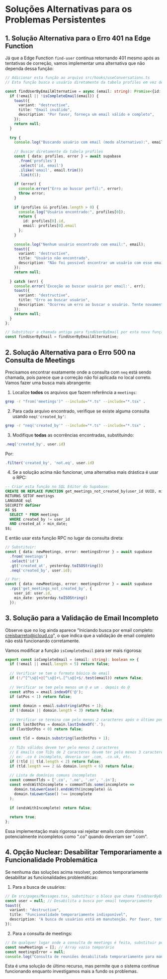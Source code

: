 # Soluções Alternativas para os Problemas Persistentes

## 1. Solução Alternativa para o Erro 401 na Edge Function

Já que a Edge Function `find-user` continua retornando 401 mesmo após as tentativas de correção, vamos implementar uma alternativa que não dependa dessa função:

```typescript
// Adicionar esta função ao arquivo src/hooks/useConversations.ts
// Esta função busca o usuário diretamente da tabela profiles em vez de usar a Edge Function

const findUserByEmailAlternative = async (email: string): Promise<{id: string, email: string} | null> => {
  if (!email || !isCompleteEmail(email)) {
    toast({
      variant: "destructive",
      title: "Email inválido",
      description: "Por favor, forneça um email válido e completo",
    });
    return null;
  }
  
  try {
    console.log("Buscando usuário com email (modo alternativo):", email);
    
    // Buscar diretamente da tabela profiles
    const { data: profiles, error } = await supabase
      .from('profiles')
      .select('id, email')
      .ilike('email', email.trim())
      .limit(1);
    
    if (error) {
      console.error("Erro ao buscar perfil:", error);
      throw error;
    }
    
    if (profiles && profiles.length > 0) {
      console.log("Usuário encontrado:", profiles[0]);
      return {
        id: profiles[0].id,
        email: profiles[0].email
      };
    }
    
    console.log("Nenhum usuário encontrado com email:", email);
    toast({
      variant: "destructive",
      title: "Usuário não encontrado",
      description: "Não foi possível encontrar um usuário com esse email",
    });
    return null;
    
  } catch (err) {
    console.error('Exceção ao buscar usuário por email:', err);
    toast({
      variant: "destructive",
      title: "Erro ao buscar usuário",
      description: "Ocorreu um erro ao buscar o usuário. Tente novamente."
    });
    return null;
  }
};

// Substituir a chamada antiga para findUserByEmail por esta nova função:
const findUserByEmail = findUserByEmailAlternative;
```

## 2. Solução Alternativa para o Erro 500 na Consulta de Meetings

Precisamos encontrar exatamente onde a consulta com `neq` está sendo chamada, pois parece que a correção não foi aplicada no local correto. Vamos fazer uma busca mais abrangente:

1. Localize **todos** os arquivos que fazem referência a `meetings`:

```bash
grep -r "from('meetings')" --include="*.ts" --include="*.tsx" .
```

2. Para cada arquivo encontrado, verifique se existe alguma consulta usando `neq('created_by'`:

```bash
grep -r "neq('created_by'" --include="*.ts" --include="*.tsx" .
```

3. Modifique **todas** as ocorrências encontradas, substituindo:

```typescript
.neq('created_by', user.id)
```

Por:

```typescript
.filter('created_by', 'not.eq', user.id)
```

4. Se a solução acima não funcionar, uma alternativa mais drástica é usar o RPC:

```sql
-- Criar esta função no SQL Editor do Supabase:
CREATE OR REPLACE FUNCTION get_meetings_not_created_by(user_id UUID, min_date TIMESTAMP)
RETURNS SETOF meetings
LANGUAGE sql
SECURITY definer
AS $$
  SELECT * FROM meetings 
  WHERE created_by != user_id
  AND created_at > min_date;
$$;
```

E então usar esta função RPC no lugar da consulta direta:

```typescript
// Substituir:
const { data: newMeetings, error: meetingsError } = await supabase
  .from('meetings')
  .select('id')
  .gt('created_at', yesterday.toISOString())
  .neq('created_by', user.id);

// Por:
const { data: newMeetings, error: meetingsError } = await supabase
  .rpc('get_meetings_not_created_by', {
    user_id: user.id,
    min_date: yesterday.toISOString()
  });
```

## 3. Solução para a Validação de Email Incompleto

Observe que no log ainda aparece "Iniciando busca por email completo: creisbarreto@icloud.co", o que indica que a validação de email completo não está funcionando corretamente.

Vamos modificar a função `isCompleteEmail` para ser mais rigorosa:

```typescript
export const isCompleteEmail = (email: string): boolean => {
  if (!email || email.length < 5) return false;
  
  // Verificar se tem o formato básico de email
  if (!/^[^\s@]+@[^\s@]+\.[^\s@]+$/.test(email)) return false;
  
  // Verificar se tem pelo menos um @ e um . depois do @
  const atPos = email.indexOf('@');
  if (atPos < 1) return false;
  
  const domain = email.substring(atPos + 1);
  if (!domain || domain.length < 3) return false;
  
  // Verificar se termina com pelo menos 2 caracteres após o último ponto
  const lastDotPos = domain.lastIndexOf('.');
  if (lastDotPos < 0) return false;
  
  const tld = domain.substring(lastDotPos + 1);
  
  // TLDs válidos devem ter pelo menos 2 caracteres
  // E emails com TLDs de 2 caracteres devem ter pelo menos 3 caracteres
  // ex: .co é incompleto, deveria ser .com, .co.uk, etc.
  if (!tld || tld.length < 2) return false;
  if (tld.length === 2 && domain.length < 6) return false;
  
  // Lista de domínios comuns incompletos
  const commonTlds = ['.co', '.ne', '.or', '.in'];
  const endsWithIncomplete = commonTlds.some(incomplete => 
    domain.toLowerCase().endsWith(incomplete) && 
    domain.toLowerCase() !== incomplete
  );
  
  if (endsWithIncomplete) return false;
  
  return true;
};
```

Essa implementação mais rigorosa vai rejeitar emails com domínios potencialmente incompletos como ".co" quando deveriam ser ".com".

## 4. Opção Nuclear: Desabilitar Temporariamente a Funcionalidade Problemática

Se nenhuma das soluções acima resolver, podemos temporariamente desabilitar as funcionalidades problemáticas:

1. Para a busca de usuários:
```typescript
// Em src/pages/Messages.tsx, substituir o bloco que chama findUserByEmail por:
const user = null; // Desabilita a busca por email temporariamente
toast({
  variant: "destructive",
  title: "Funcionalidade temporariamente indisponível",
  description: "A busca de usuários está em manutenção. Por favor, tente novamente mais tarde."
});
```

2. Para a consulta de meetings:
```typescript
// Em qualquer lugar onde a consulta de meetings é feita, substituir por:
const newMeetings = []; // Array vazio temporário
const meetingsError = null;
console.log("Consulta de reuniões desabilitada temporariamente para manutenção");
```

Esta é uma solução de último recurso, mas permite que o sistema continue funcionando enquanto investigamos mais a fundo os problemas.
